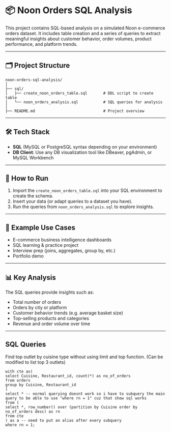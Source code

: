 # 📦 Noon Orders SQL Analysis

This project contains SQL-based analysis on a simulated Noon e-commerce orders dataset. It includes table creation and a series of queries to extract meaningful insights about customer behavior, order volumes, product performance, and platform trends.

---

## 🗂️ Project Structure
```
noon-orders-sql-analysis/
│
├── sql/
│   ├── create_noon_orders_table.sql       # DDL script to create table
│   └── noon_orders_analysis.sql           # SQL queries for analysis
│
├── README.md                              # Project overview
```
---

## 🛠️ Tech Stack

- **SQL** (MySQL or PostgreSQL syntax depending on your environment)
- **DB Client**: Use any DB visualization tool like DBeaver, pgAdmin, or MySQL Workbench

---

## 🚀 How to Run

1. Import the `create_noon_orders_table.sql` into your SQL environment to create the schema.
2. Insert your data (or adapt queries to a dataset you have).
3. Run the queries from `noon_orders_analysis.sql` to explore insights.

---

## 📁 Example Use Cases

- E-commerce business intelligence dashboards
- SQL learning & practice project
- Interview prep (joins, aggregates, group by, etc.)
- Portfolio demo

---

## 📊 Key Analysis

The SQL queries provide insights such as:

- Total number of orders
- Orders by city or platform
- Customer behavior trends (e.g. average basket size)
- Top-selling products and categories
- Revenue and order volume over time

---

## SQL Queries
Find top outlet by cuisine type without using limit and top function. (Can be modified to list top 3 outlets)
```
with cte as(
select Cuisine, Restaurant_id, count(*) as no_of_orders 
from orders
group by Cuisine, Restaurant_id
)
select * -- normal querying doesnt work so i have to subquery the main query to be able to use "where rn = 1" cuz that show sql works
from (
select *, row_number() over (partition by Cuisine order by no_of_orders desc) as rn
from cte
) as a -- need to put an alias after every subquery
where rn = 1;
```
